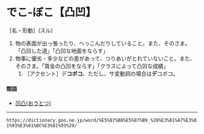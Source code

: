 # でこ‐ぼこ【凸凹】

［名・形動］(スル)
1. 物の表面が出っ張ったり、へっこんだりしていること。また、そのさま。「凸凹した道」「凸凹な地面をならす」
2. 物事に優劣・多少などの差があって、つりあいがとれていないこと。また、そのさま。「賃金の凸凹をならす」「クラスによって凸凹な成績」    
    1.  ［アクセント］デ**コボコ**、ただし、サ変動詞の場合は**デ**コボコ。
        

#### 類語

-   [凹凸(おうとつ)](https://dictionary.goo.ne.jp/word/%E5%87%B9%E5%87%B8/#jn-27905)

---
`https://dictionary.goo.ne.jp/word/%E5%87%B8%E5%87%B9_%28%E3%81%A7%E3%81%93%E3%81%BC%E3%81%93%29/`